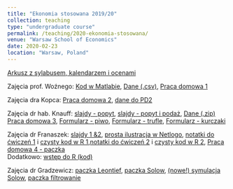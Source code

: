 ```yaml
---
title: "Ekonomia stosowana 2019/20"
collection: teaching
type: "undergraduate course"
permalink: /teaching/2020-ekonomia-stosowana/
venue: "Warsaw School of Economics"
date: 2020-02-23
location: "Warsaw, Poland"
---
```

[Arkusz z sylabusem, kalendarzem i ocenami](https://docs.google.com/spreadsheets/d/1hLOkuZLpT2Phud2qztuQupY5iqUKqgqR84A8yr2PWHY/edit?usp=sharing)  

Zajęcia prof. Woźnego:
[Kod w Matlabie](/ekon-stos/OLSinMatlab.m),  [Dane (.csv)](/ekon-stos/TableF2-2.csv), [Praca domowa 1](/ekon-stos/PS1EkStosowana.pdf)

Zajęcia dra Kopca:
[Praca domowa 2](/ekon-stos/Zadanie_domowe_ES_PK.pdf), [dane do PD2](/ekon-stos/data_homework.mat)

Zajęcia dr hab. Knauff:
[slajdy - popyt](/ekon-stos/ES_Demand.pdf), [slajdy - popyt i podaż](/ekon-stos/ES_Demand_Supply.pdf), [Dane (.zip)](/ekon-stos/dane_gdt.zip)  
[Praca domowa 3](/ekon-stos/praca_domowa_kawa.docx), [Formularz - piwo](https://forms.gle/v1AVwRyjVSTkJ7cf6), [Formularz - trufle](https://forms.gle/bKb2zy7M1BKT8ESF9), [Formularz - kurczaki]( https://forms.gle/uFei7aqJuC3JRYuSA)

Zajęcia dr Franaszek:
[slajdy 1 &2](/ekon-stos/es_Matching_lecture_full.pdf), [prosta ilustracja w Netlogo](/ekon-stos/da_college.html), [notatki do ćwiczeń 1](/ekon-stos/es_matching_markets.html) i [czysty kod w R 1](/ekon-stos/es_matching_markets.R),[notatki do ćwiczeń 2](/ekon-stos/es_matching_markets_part2.html) i [czysty kod w R 2](/ekon-stos/es_matching_markets_part2.R), [Praca domowa 4 - paczka](/ekon-stos/ES_PD4_JF.zip)  
Dodatkowo: [wstęp do R (kod)](/ekon-stos/wstep_do_R.R)

Zajęcia dr Gradzewicz:
[paczka Leontief](/ekon-stos/Leontief.zip), [paczka Solow](/ekon-stos/Solow.zip), [(nowe!) symulacja Solow](/ekon-stos/Solow.xlsx), [paczka filtrowanie](/ekon-stos/filtrowanie.zip)